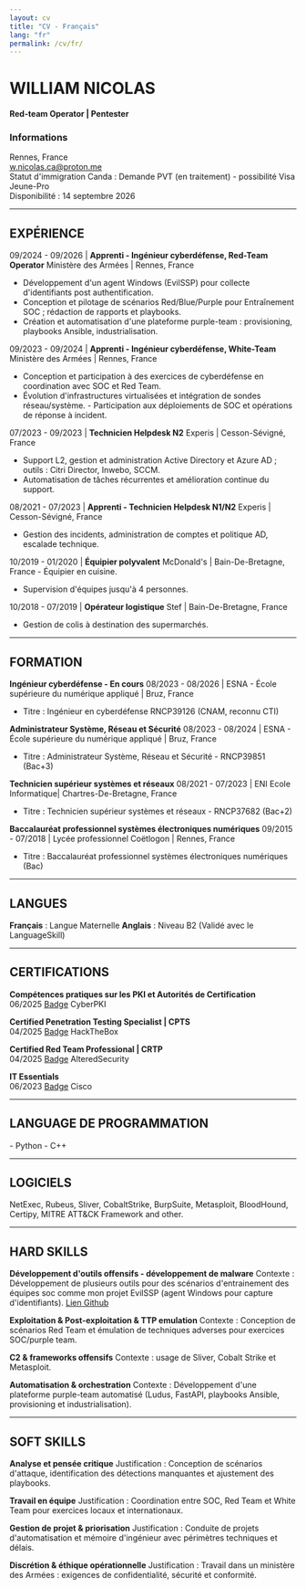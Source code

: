 ```yaml
---
layout: cv
title: "CV - Français"
lang: "fr"
permalink: /cv/fr/
---
```


# WILLIAM NICOLAS
**Red-team Operator | Pentester**

### Informations
Rennes, France  
<w.nicolas.ca@proton.me>  
Statut d'immigration Canda : Demande PVT (en traitement) - possibilité Visa Jeune-Pro  
Disponibilité : 14 septembre 2026  

---

## EXPÉRIENCE

09/2024 - 09/2026 | **Apprenti - Ingénieur cyberdéfense, Red-Team Operator**
Ministère des Armées | Rennes, France
- Développement d'un agent Windows (EvilSSP) pour collecte d'identifiants post authentification.
- Conception et pilotage de scénarios Red/Blue/Purple pour Entraînement SOC ; rédaction de rapports et playbooks.
- Création et automatisation d'une plateforme purple-team : provisioning, playbooks Ansible, industrialisation.

09/2023 - 09/2024 | **Apprenti - Ingénieur cyberdéfense, White-Team**
Ministère des Armées | Rennes, France
- Conception et participation à des exercices de cyberdéfense en coordination avec SOC et Red Team.
- Évolution d'infrastructures virtualisées et intégration de sondes réseau/système. - Participation aux déploiements de SOC et opérations de réponse à incident.

07/2023 - 09/2023 | **Technicien Helpdesk N2**
Experis | Cesson-Sévigné, France
- Support L2, gestion et administration Active Directory et Azure AD ; outils : Citri Director, Inwebo, SCCM.
- Automatisation de tâches récurrentes et amélioration continue du support.

08/2021 - 07/2023 | **Apprenti - Technicien Helpdesk N1/N2**
Experis | Cesson-Sévigné, France
- Gestion des incidents, administration de comptes et politique AD, escalade technique.

10/2019 - 01/2020 | **Équipier polyvalent**
McDonald's | Bain-De-Bretagne, France - Équipier en cuisine.
- Supervision d'équipes jusqu'à 4 personnes.

10/2018 - 07/2019 | **Opérateur logistique**
Stef | Bain-De-Bretagne, France
- Gestion de colis à destination des supermarchés.

---

## FORMATION

**Ingénieur cyberdéfense - En cours**
08/2023 - 08/2026 | ESNA - École supérieure du numérique appliqué | Bruz, France
- Titre : Ingénieur en cyberdéfense RNCP39126 (CNAM, reconnu CTI)

**Administrateur Système, Réseau et Sécurité**
08/2023 - 08/2024 | ESNA - École supérieure du numérique appliqué | Bruz, France
- Titre : Administrateur Système, Réseau et Sécurité - RNCP39851 (Bac+3)

**Technicien supérieur systèmes et réseaux**
08/2021 - 07/2023 | ENI Ecole Informatique| Chartres-De-Bretagne, France
- Titre : Technicien supérieur systèmes et réseaux - RNCP37682 (Bac+2)

**Baccalauréat professionnel systèmes électroniques numériques**
09/2015 - 07/2018 | Lycée professionnel Coëtlogon | Rennes, France
- Titre : Baccalauréat professionnel systèmes électroniques numériques (Bac)

---

## LANGUES

**Français** : Langue Maternelle
**Anglais** : Niveau B2 (Validé avec le LanguageSkill)

---

## CERTIFICATIONS

**Compétences pratiques sur les PKI et Autorités de Certification** \
06/2025 [Badge](https://moodle.cyberpki.fr/badges/badge.php?hash=50d8fe81e5990eb32806bae484e05ca749631466) CyberPKI

**Certified Penetration Testing Specialist | CPTS** \
04/2025 [Badge](https://www.hackthebox.com/certificates) HackTheBox

**Certified Red Team Professional | CRTP** \
04/2025 [Badge](https://www.credential.net/6fd34bf3-b8f7-4cca-a0a0-8a31cafcb77c) AlteredSecurity

**IT Essentials** \
06/2023 [Badge](https://www.credly.com/badges/c755bb18-23ac-4ea2-b9f5-e6f064b03cd2/linked_in_profile) Cisco

---

## LANGUAGE DE PROGRAMMATION

\- Python 
\- C++

---

## LOGICIELS
NetExec, Rubeus, Sliver, CobaltStrike, BurpSuite, Metasploit, BloodHound, Certipy, MITRE ATT&CK Framework and other.

---

## HARD SKILLS

**Développement d'outils offensifs - développement de malware**
Contexte : Développement de plusieurs outils pour des scénarios d'entrainement des équipes soc comme mon projet EvilSSP (agent Windows pour capture d'identifiants). [Lien Github](https://github.com/Kuorashi/Evill-SSP)

**Exploitation & Post-exploitation & TTP emulation**
Contexte : Conception de scénarios Red Team et émulation de techniques adverses pour exercices SOC/purple team.

**C2 & frameworks offensifs**
Contexte : usage de Sliver, Cobalt Strike et Metasploit.

**Automatisation & orchestration**
Contexte : Développement d'une plateforme purple-team automatisé (Ludus, FastAPI, playbooks Ansible, provisioning et industrialisation).

---

## SOFT SKILLS

**Analyse et pensée critique**
Justification : Conception de scénarios d'attaque, identification des détections manquantes et ajustement des playbooks.

**Travail en équipe**
Justification : Coordination entre SOC, Red Team et White Team pour exercices locaux et internationaux.

**Gestion de projet & priorisation**
Justification : Conduite de projets d'automatisation et mémoire d'ingénieur avec périmètres techniques et délais.

**Discrétion & éthique opérationnelle**
Justification : Travail dans un ministère des Armées : exigences de confidentialité, sécurité et conformité.